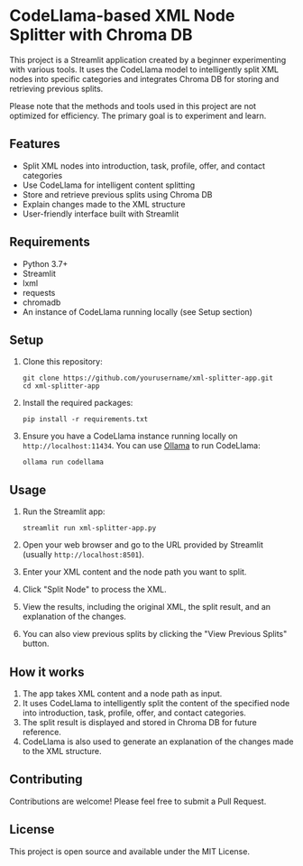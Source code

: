 # CodeLlama-based XML Node Splitter with Chroma DB

This project is a Streamlit application created by a beginner experimenting with various tools. It uses the CodeLlama model to intelligently split XML nodes into specific categories and integrates Chroma DB for storing and retrieving previous splits.

Please note that the methods and tools used in this project are not optimized for efficiency. The primary goal is to experiment and learn.

## Features

- Split XML nodes into introduction, task, profile, offer, and contact categories
- Use CodeLlama for intelligent content splitting
- Store and retrieve previous splits using Chroma DB
- Explain changes made to the XML structure
- User-friendly interface built with Streamlit

## Requirements

- Python 3.7+
- Streamlit
- lxml
- requests
- chromadb
- An instance of CodeLlama running locally (see Setup section)

## Setup

1. Clone this repository:
   ```
   git clone https://github.com/yourusername/xml-splitter-app.git
   cd xml-splitter-app
   ```

2. Install the required packages:
   ```
   pip install -r requirements.txt
   ```

3. Ensure you have a CodeLlama instance running locally on `http://localhost:11434`. You can use [Ollama](https://ollama.ai/) to run CodeLlama:
   ```
   ollama run codellama
   ```

## Usage

1. Run the Streamlit app:
   ```
   streamlit run xml-splitter-app.py
   ```

2. Open your web browser and go to the URL provided by Streamlit (usually `http://localhost:8501`).

3. Enter your XML content and the node path you want to split.

4. Click "Split Node" to process the XML.

5. View the results, including the original XML, the split result, and an explanation of the changes.

6. You can also view previous splits by clicking the "View Previous Splits" button.

## How it works

1. The app takes XML content and a node path as input.
2. It uses CodeLlama to intelligently split the content of the specified node into introduction, task, profile, offer, and contact categories.
3. The split result is displayed and stored in Chroma DB for future reference.
4. CodeLlama is also used to generate an explanation of the changes made to the XML structure.

## Contributing

Contributions are welcome! Please feel free to submit a Pull Request.

## License

This project is open source and available under the MIT License.
